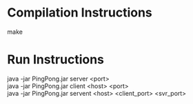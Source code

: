 # Compilation Instructions
make

# Run Instructions
java -jar PingPong.jar server \<port> <br>
java -jar PingPong.jar client \<host> \<port> <br>
java -jar PingPong.jar servent \<host> <client_port> <svr_port> <br>
